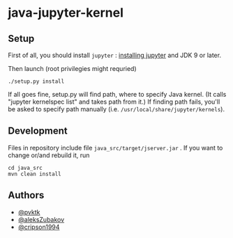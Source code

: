 # java-jupyter-kernel

## Setup
First of all, you should install ```jupyter``` : [installing jupyter](http://jupyter.readthedocs.io/en/latest/install.html) and JDK 9 or later.

Then launch (root privilegies might requried)
```
./setup.py install
``` 
If all goes fine, setup.py will find path, where to specify Java kernel. (It calls "jupyter kernelspec list"  and takes path from it.) If finding path fails, you'll be asked to specify
path manually (i.e. ```/usr/local/share/jupyter/kernels```).

## Development
Files in repository include file ```java_src/target/jserver.jar``` . If you want to change or/and rebuild
it, run 
```
cd java_src
mvn clean install
``` 

## Authors
- [@pvktk](https://github.com/pvktk)
- [@aleksZubakov](https://github.com/aleksZubakov)
- [@cripson1994](https://github.com/cripson1994)
